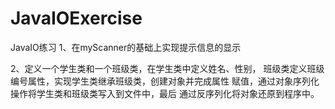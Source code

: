 # JavaIOExercise
JavaIO练习
1、在myScanner的基础上实现提示信息的显示

2、定义一个学生类和一个班级类，在学生类中定义姓名、性别，
    班级类定义班级编号属性，实现学生类继承班级类，创建对象并完成属性
		赋值，通过对象序列化操作将学生类和班级类写入到文件中，最后
		通过反序列化将对象还原到程序中。
